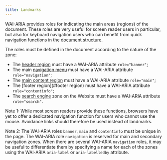 ```yaml
---
title: Landmarks
---
```


WAI-ARIA provides roles for indicating the main areas (regions) of the document. These roles are very useful for screen reader users in particular, but also for keyboard navigation users who can benefit from quick navigation functions in the [document structure](#document-structure).

The roles must be defined in the document according to the nature of the zone:

- The [header region](#zone-d-en-tete) must have a WAI-ARIA attribute `role="banner"`;
- The main [navigation menu](#menu-and-navigation-bar) must have a WAI-ARIA attribute `role="navigation"`;
- The [main content region](#main-content-region) must have a WAI-ARIA attribute `role="main"`;
- The [footer region](#footer region) must have a WAI-ARIA attribute `role="contentinfo"`;
- The [search engine](#search-engine-internal-to-a-website) zone on the Website must have a WAI-ARIA attribute `role="search"`.

Note 1: While most screen readers provide these functions, browsers have yet to offer a dedicated navigation function for users who cannot use the mouse. Avoidance links should therefore be used instead of landmarks.

Note 2: The WAI-ARIA roles `banner`, `main` and `contentinfo` must be unique in the page. The WAI-ARIA role `navigation` is reserved for main and secondary navigation zones. When there are several WAI-ARIA `navigation` roles, it may be useful to differentiate them by specifying a name for each of the zones using the WAI-ARIA `aria-label` or `aria-labelledby` attribute.

